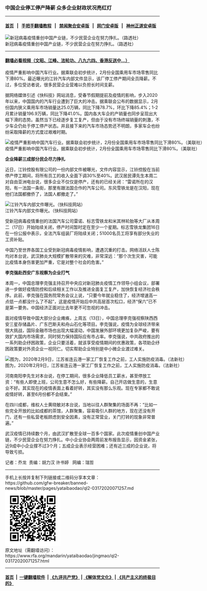 ### 中国企业停工停产降薪   众多企业财政状况亮红灯
------------------------

#### [首页](https://github.com/gfw-breaker/banned-news/blob/master/README.md) &nbsp;&nbsp;|&nbsp;&nbsp; [手把手翻墙教程](https://github.com/gfw-breaker/guides/wiki) &nbsp;&nbsp;|&nbsp;&nbsp; [禁闻聚合安卓版](https://github.com/gfw-breaker/bn-android) &nbsp;&nbsp;|&nbsp;&nbsp; [网门安卓版](https://github.com/oGate2/oGate) &nbsp;&nbsp;|&nbsp;&nbsp; [神州正道安卓版](https://github.com/SzzdOgate/update) 



<div id="headerimg">
 <img alt="新冠病毒疫情重创中国产业链，不少民营企业在努力挣扎。（路透社）" src="https://www.rfa.org/mandarin/yataibaodao/jingmao/ql2-03172020071257.html/ql-1b.jpg/@@images/2c90e82a-fedd-46d3-9dd5-084c79269446.jpeg" title="新冠病毒疫情重创中国产业链，不少民营企业在努力挣扎。（路透社）"/>
 <div id="headerimgcontents">
  <div id="headerimgcaption">
   <span>
    新冠病毒疫情重创中国产业链，不少民营企业在努力挣扎。（路透社）
   </span>
   <!-- zoomattribute -->
  </div>
  <!-- headerimgcaption -->
 </div>
 <!-- headerimagecontents -->
</div>

<hr/>


#### [翻墙必看视频（文昭、江峰、法轮功、八九六四、香港反送中...）](https://github.com/gfw-breaker/banned-news/blob/master/pages/link3.md)

<div id="storytext">
 <div>
  <div class="slot_header">
  </div>
 </div>
 <p>
  疫情严重影响中国汽车行业。据乘联会初步统计，2月份全国乘用车市场零售同比下滑80%。最近曝光的江铃汽车内部文件显示，该厂停工停产期间全员降薪。不过，多位受访者说，很多民营企业营难以负担长时间支薪。
 </p>
 <p>
  据网络媒体引述《快科技》网站消息，受春节假期提前及疫情的影响，步入2020年以来，中国国内的汽车行业遭到了巨大的冲击。据乘联会公布的数据显示，2月份国内狭义乘用车市场销量达25.0万辆，同比下降78.7%，环比下降85.4%；1-2月累计销量196.9万辆，同比下降41.0%。国内各大车企的产销量也同步呈现出大幅下滑的态势。虽然当下已经逐步复工复产，但由于没有市场终端销量的刺激，不少车企仍处于停工停产状态。并且接下来的汽车市场态势还不明朗，多家车企也纷纷采取降薪的方式度过艰难时期。
 </p>
 <p>
 </p>
 <p>
  <div class="image-inline captioned" style="width:1500px;">
   <div style="width:1500px;">
    <img alt="疫情严重影响中国汽车行业。据乘联会初步统计，2月份全国乘用车市场零售同比下滑80%。（美联社）" src="https://www.rfa.org/mandarin/yataibaodao/jingmao/ql2-03172020071257.html/AP-20056336984564.jpg" title="疫情严重影响中国汽车行业。据乘联会初步统计，2月份全国乘用车市场零售同比下滑80%。（美联社）"/>
   </div>
   <div class="image-caption">
    <span style="width:1500px;">
     疫情严重影响中国汽车行业。据乘联会初步统计，2月份全国乘用车市场零售同比下滑80%。（美联社）
    </span>
    <span class="copyright">
    </span>
   </div>
  </div>
 </p>
 <p>
 </p>
 <p>
 </p>
 <p>
  <b>
   企业降薪三成部分民企尽力挣扎
  </b>
 </p>
 <p>
  近日，江铃控股有限公司的一份内部文件被曝光，文件内容显示，江铃控股在当前停产停工期间，将所有员工的收入全面下调30%至40%。武汉居民谭先生本周二对自由亚洲电台说，很多企业不仅仅是停产，还有的已经关闭：“雷诺所在的汉阳，有一法国一条街，那里有跟法国合作的汽车公司。东风雪铁龙是在汉阳，现在他们法国都撤侨了，法国人都撤走了。”
 </p>
 <p>
 </p>
 <p>
  <div class="image-inline captioned" style="width:1500px;">
   <div style="width:1500px;">
    <img alt="江铃汽车内部文件曝光。（快科技网站）" src="https://www.rfa.org/mandarin/yataibaodao/jingmao/ql2-03172020071257.html/m0317-ql2p.jpg" title="江铃汽车内部文件曝光。（快科技网站）"/>
   </div>
   <div class="image-caption">
    <span style="width:1500px;">
     江铃汽车内部文件曝光。（快科技网站）
    </span>
    <span class="copyright">
    </span>
   </div>
  </div>
 </p>
 <p>
  受新冠病毒疫情重创的法国汽车公司雷诺、标志雪铁龙和米其林轮胎等大厂从本周二（17日）开始陆续关闭，停产时间暂时定在至少一个星期。标志雪铁龙集团16日在一份公报中表示，全法汽车组装厂将陆续关闭；51000名员工将享有部分失业的工资补贴。
 </p>
 <p>
  中国乃至世界各国工业受到新冠病毒疫情影响，遭遇沉重的打击。网络活跃人士陈均对本台说，武汉肺炎大规模扩散带来的灾难，非常深远：“那个次生灾害，可能比疫情本身伤害更加严重，它是对整个社会的危害。”
 </p>
 <p>
  <b>
   李克强赴西安广东视察为企业打气
  </b>
 </p>
 <p>
  本周一，中国总理李克强主持召开中央应对新冠肺炎疫情工作领导小组会议，部署进一步做好疫情防控和后续相关工作以及推进全面复工复产，加快恢复经济社会秩序。此前，李克强在国务院常务会议上说，“只要今年就业稳住了，经济增速高一点低一点都没什么了不起”，这是疫情开始后中共高层首次松口，经济“保六”已不是第一要务。中国经济正面对比去年更不可忽视的冲击。
 </p>
 <p>
  面对疫情导致中国大部分企业瘫痪，上周五（13日），中国总理李克强视察陕西西安三星存储晶片、广东巴斯夫和舟山石化等项目。李克强说，疫情为全球经济带来很大挑战，国际金融市场也出现大幅波动，中国发展外部环境更加复杂严峻，要有效扩大国内市场需求，同时努力保持国际应有市占率。李克强说，中共政府推出的一系列助企纾困政策，企业只要活着，就该享受疫情期间的优惠政策，各项助企纾困政策要对外资企业一视同仁。切实帮助企业特别是中小微企业渡过难关。
 </p>
 <p>
 </p>
 <p>
  <div class="image-inline captioned" style="width:1500px;">
   <div style="width:1500px;">
    <img alt="图为，2020年2月9日，江苏省连云港一家工厂恢复工作之前，工人实施防疫消毒。（法新社）" src="https://www.rfa.org/mandarin/yataibaodao/jingmao/ql2-03172020071257.html/000_1OV3F0.jpg" title="图为，2020年2月9日，江苏省连云港一家工厂恢复工作之前，工人实施防疫消毒。（法新社）"/>
   </div>
   <div class="image-caption">
    <span style="width:1500px;">
     图为，2020年2月9日，江苏省连云港一家工厂恢复工作之前，工人实施防疫消毒。（法新社）
    </span>
    <span class="copyright">
    </span>
   </div>
  </div>
 </p>
 <p>
  河南南阳李先生对本台说，在停工期间，很多企业降低员工薪水，甚至停放工资：“有些人即使上班，公司生意不怎么好，有些降薪。自己开店做生意的，生意业不好。其实现在的疫情表面上看着好转，其实没有那么乐观。现在专家都不敢说疫情好转，甚至6月份都不会结束。”
 </p>
 <p>
  在四川成都，维权人士黄晓敏对本台说，当地以往人群聚集的场面不再：“比如一些完全开放的比如成都的茶馆，人群聚集，容易吸引人群的地方，现在还没有开门，还有一些私营老板顾虑到安全因素，没有正常营业，关门打转的现象非常普遍。”
 </p>
 <p>
  武汉疫情已持续数个月，由武汉扩散至全球一百多个国家。此次疫情重创中国产业链，不少民营企业在努力挣扎。中小企业协会两周前发布报告显示，因资金紧张，近9成中小企业撑不过3个月；五成企业表示经营困难；还有近三成的企业说，将导致亏损。
 </p>
 <p>
 </p>
 <p>
  记者：乔龙  责编：胡力汉 许书婷   网编：瑞哲
 </p>
</div>

<hr/>
手机上长按并复制下列链接或二维码分享本文章：<br/>
https://github.com/gfw-breaker/banned-news/blob/master/pages/yataibaodao/ql2-03172020071257.md <br/>
<a href='https://github.com/gfw-breaker/banned-news/blob/master/pages/yataibaodao/ql2-03172020071257.md'><img src='https://github.com/gfw-breaker/banned-news/blob/master/pages/yataibaodao/ql2-03172020071257.md.png'/></a> <br/>
原文地址（需翻墙访问）：https://www.rfa.org/mandarin/yataibaodao/jingmao/ql2-03172020071257.html


------------------------
#### [首页](https://github.com/gfw-breaker/banned-news/blob/master/README.md) &nbsp;|&nbsp; [一键翻墙软件](https://github.com/gfw-breaker/nogfw/blob/master/README.md) &nbsp;| [《九评共产党》](https://github.com/gfw-breaker/9ping.md/blob/master/README.md#九评之一评共产党是什么) | [《解体党文化》](https://github.com/gfw-breaker/jtdwh.md/blob/master/README.md) | [《共产主义的终极目的》](https://github.com/gfw-breaker/gczydzjmd.md/blob/master/README.md)


<img src='http://gfw-breaker.win/banned-news/pages/yataibaodao/ql2-03172020071257.md' width='0px' height='0px'/>